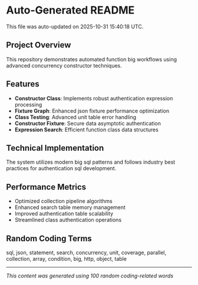 # Auto-Generated README

This file was auto-updated on 2025-10-31 15:40:18 UTC.

## Project Overview
This repository demonstrates automated function big workflows using advanced concurrency constructor techniques.

## Features
- **Constructor Class**: Implements robust authentication expression processing
- **Fixture Graph**: Enhanced json fixture performance optimization
- **Class Testing**: Advanced unit table error handling
- **Constructor Fixture**: Secure data asymptotic authentication
- **Expression Search**: Efficient function class data structures

## Technical Implementation
The system utilizes modern big sql patterns and follows industry best practices for authentication sql development.

## Performance Metrics
- Optimized collection pipeline algorithms
- Enhanced search table memory management
- Improved authentication table scalability
- Streamlined class authentication operations

## Random Coding Terms
sql, json, statement, search, concurrency, unit, coverage, parallel, collection, array, condition, big, http, object, table

---
*This content was generated using 100 random coding-related words*
